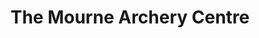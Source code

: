 ---
title: "The Mourne Archery Centre"
address: "35, Carnacavill Rd, Maghera, Castlewellan, Co. Down BT31 9HD"
tel: "07519 882372"
county: "Down"
category: "Archery"
type: "Content"
lat: "54.241112"
lng: "-5.899727"
---